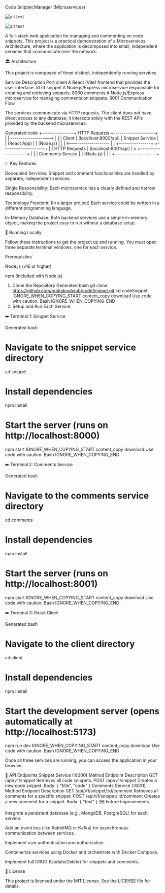 Code Snippet Manager (Microservices)

![alt text](https://img.shields.io/badge/License-MIT-yellow.svg)


![alt text](https://img.shields.io/badge/PRs-welcome-brightgreen.svg?style=flat-square)

A full-stack web application for managing and commenting on code snippets. This project is a practical demonstration of a Microservices Architecture, where the application is decomposed into small, independent services that communicate over the network.

🏛️ Architecture

This project is composed of three distinct, independently running services:

Service	Description	Port
client	A React (Vite) frontend that provides the user interface.	5173
snippet	A Node.js/Express microservice responsible for creating and retrieving snippets.	8000
comments	A Node.js/Express microservice for managing comments on snippets.	8001
Communication Flow

The services communicate via HTTP requests. The client does not have direct access to any database; it interacts solely with the REST APIs provided by the backend microservices.

Generated code
+----------------+      HTTP Requests      +---------------------+
|                |  ------------------->  |                     |
|  Client        |  (localhost:8000/api)  |   Snippet Service   |
|  (React App)   |                        |   (Node.js)         |
|                |  <-------------------  |                     |
+----------------+                        +---------------------+
       |
       | HTTP Requests
       | (localhost:8001/api)
       |
       v
+---------------------+
|                     |
|   Comments Service  |
|   (Node.js)         |
|                     |
+---------------------+

✨ Key Features

Decoupled Services: Snippet and comment functionalities are handled by separate, independent services.

Single Responsibility: Each microservice has a clearly defined and narrow responsibility.

Technology Freedom: (In a larger project) Each service could be written in a different programming language.

In-Memory Database: Both backend services use a simple in-memory object, making the project easy to run without a database setup.

🚀 Running Locally

Follow these instructions to get the project up and running. You must open three separate terminal windows, one for each service.

Prerequisites

Node.js (v16 or higher)

npm (included with Node.js)

1. Clone the Repository
Generated bash
git clone https://github.com/mahaboobsub/codeSnippet.git
cd codeSnippet
IGNORE_WHEN_COPYING_START
content_copy
download
Use code with caution.
Bash
IGNORE_WHEN_COPYING_END
2. Setup and Run Each Service

➡️ Terminal 1: Snippet Service

Generated bash
# Navigate to the snippet service directory
cd snippet

# Install dependencies
npm install

# Start the server (runs on http://localhost:8000)
npm start
IGNORE_WHEN_COPYING_START
content_copy
download
Use code with caution.
Bash
IGNORE_WHEN_COPYING_END

➡️ Terminal 2: Comments Service

Generated bash
# Navigate to the comments service directory
cd comments

# Install dependencies
npm install

# Start the server (runs on http://localhost:8001)
npm start
IGNORE_WHEN_COPYING_START
content_copy
download
Use code with caution.
Bash
IGNORE_WHEN_COPYING_END

➡️ Terminal 3: React Client

Generated bash
# Navigate to the client directory
cd client

# Install dependencies
npm install

# Start the development server (opens automatically at http://localhost:5173)
npm run dev
IGNORE_WHEN_COPYING_START
content_copy
download
Use code with caution.
Bash
IGNORE_WHEN_COPYING_END

Once all three services are running, you can access the application in your browser.

🔌 API Endpoints
Snippet Service (:8000)
Method	Endpoint	Description
GET	/api/v1/snippet	Retrieves all code snippets.
POST	/api/v1/snippet	Creates a new code snippet. Body: { "title", "code" }
Comments Service (:8001)
Method	Endpoint	Description
GET	/api/v1/snippet/:id/comment	Retrieves all comments for a specific snippet.
POST	/api/v1/snippet/:id/comment	Creates a new comment for a snippet. Body: { "text" }
🗺️ Future Improvements

Integrate a persistent database (e.g., MongoDB, PostgreSQL) for each service.

Add an event bus (like RabbitMQ or Kafka) for asynchronous communication between services.

Implement user authentication and authorization.

Containerize services using Docker and orchestrate with Docker Compose.

Implement full CRUD (Update/Delete) for snippets and comments.

📜 License

This project is licensed under the MIT License. See the LICENSE file for details.
